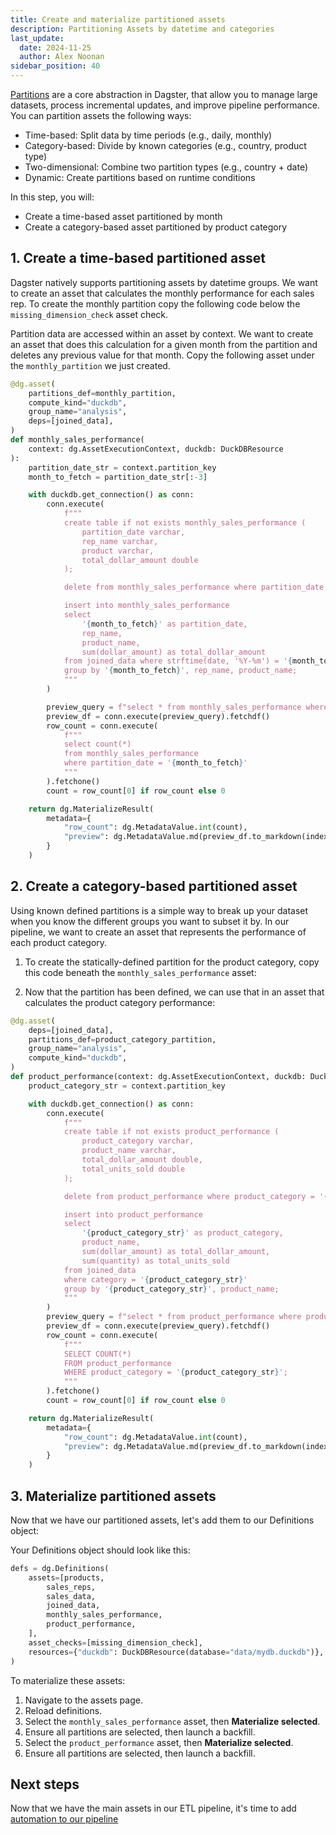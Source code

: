 ```yaml
---
title: Create and materialize partitioned assets
description: Partitioning Assets by datetime and categories
last_update:
  date: 2024-11-25
  author: Alex Noonan
sidebar_position: 40
---
```


[Partitions](/guides/build/partitions-and-backfills/partitioning-assets) are a core abstraction in Dagster, that allow you to manage large datasets, process incremental updates, and improve pipeline performance. You can partition assets the following ways:

- Time-based: Split data by time periods (e.g., daily, monthly)
- Category-based: Divide by known categories (e.g., country, product type)
- Two-dimensional: Combine two partition types (e.g., country + date)
- Dynamic: Create partitions based on runtime conditions

In this step, you will:

- Create a time-based asset partitioned by month
- Create a category-based asset partitioned by product category

## 1. Create a time-based partitioned asset

Dagster natively supports partitioning assets by datetime groups. We want to create an asset that calculates the monthly performance for each sales rep. To create the monthly partition copy the following code below the `missing_dimension_check` asset check.

<CodeExample path="docs_snippets/docs_snippets/guides/tutorials/etl_tutorial/etl_tutorial/definitions.py" language="python" lineStart="152" lineEnd="153" />

Partition data are accessed within an asset by context. We want to create an asset that does this calculation for a given month from the partition
and deletes any previous value for that month. Copy the following asset under the `monthly_partition` we just created.

```python
@dg.asset(
    partitions_def=monthly_partition,
    compute_kind="duckdb",
    group_name="analysis",
    deps=[joined_data],
)
def monthly_sales_performance(
    context: dg.AssetExecutionContext, duckdb: DuckDBResource
):
    partition_date_str = context.partition_key
    month_to_fetch = partition_date_str[:-3]

    with duckdb.get_connection() as conn:
        conn.execute(
            f"""
            create table if not exists monthly_sales_performance (
                partition_date varchar,
                rep_name varchar,
                product varchar,
                total_dollar_amount double
            );

            delete from monthly_sales_performance where partition_date = '{month_to_fetch}';

            insert into monthly_sales_performance
            select
                '{month_to_fetch}' as partition_date,
                rep_name,
                product_name,
                sum(dollar_amount) as total_dollar_amount
            from joined_data where strftime(date, '%Y-%m') = '{month_to_fetch}'
            group by '{month_to_fetch}', rep_name, product_name;
            """
        )

        preview_query = f"select * from monthly_sales_performance where partition_date = '{month_to_fetch}';"
        preview_df = conn.execute(preview_query).fetchdf()
        row_count = conn.execute(
            f"""
            select count(*)
            from monthly_sales_performance
            where partition_date = '{month_to_fetch}'
            """
        ).fetchone()
        count = row_count[0] if row_count else 0

    return dg.MaterializeResult(
        metadata={
            "row_count": dg.MetadataValue.int(count),
            "preview": dg.MetadataValue.md(preview_df.to_markdown(index=False)),
        }
    )
```

## 2. Create a category-based partitioned asset

Using known defined partitions is a simple way to break up your dataset when you know the different groups you want to subset it by. In our pipeline, we want to create an asset that represents the performance of each product category.

1. To create the statically-defined partition for the product category, copy this code beneath the `monthly_sales_performance` asset:

<CodeExample path="docs_snippets/docs_snippets/guides/tutorials/etl_tutorial/etl_tutorial/definitions.py" language="python" lineStart="211" lineEnd="214" />

2. Now that the partition has been defined, we can use that in an asset that calculates the product category performance:

```python
@dg.asset(
    deps=[joined_data],
    partitions_def=product_category_partition,
    group_name="analysis",
    compute_kind="duckdb",
)
def product_performance(context: dg.AssetExecutionContext, duckdb: DuckDBResource):
    product_category_str = context.partition_key

    with duckdb.get_connection() as conn:
        conn.execute(
            f"""
            create table if not exists product_performance (
                product_category varchar,
                product_name varchar,
                total_dollar_amount double,
                total_units_sold double
            );

            delete from product_performance where product_category = '{product_category_str}';

            insert into product_performance
            select
                '{product_category_str}' as product_category,
                product_name,
                sum(dollar_amount) as total_dollar_amount,
                sum(quantity) as total_units_sold
            from joined_data
            where category = '{product_category_str}'
            group by '{product_category_str}', product_name;
            """
        )
        preview_query = f"select * from product_performance where product_category = '{product_category_str}';"
        preview_df = conn.execute(preview_query).fetchdf()
        row_count = conn.execute(
            f"""
            SELECT COUNT(*)
            FROM product_performance
            WHERE product_category = '{product_category_str}';
            """
        ).fetchone()
        count = row_count[0] if row_count else 0

    return dg.MaterializeResult(
        metadata={
            "row_count": dg.MetadataValue.int(count),
            "preview": dg.MetadataValue.md(preview_df.to_markdown(index=False)),
        }
    )
```

## 3. Materialize partitioned assets

Now that we have our partitioned assets, let's add them to our Definitions object:

Your Definitions object should look like this:

```python
defs = dg.Definitions(
    assets=[products,
        sales_reps,
        sales_data,
        joined_data,
        monthly_sales_performance,
        product_performance,
    ],
    asset_checks=[missing_dimension_check],
    resources={"duckdb": DuckDBResource(database="data/mydb.duckdb")},
)
```

To materialize these assets:

1. Navigate to the assets page.
2. Reload definitions.
3. Select the `monthly_sales_performance` asset, then **Materialize selected**.
4. Ensure all partitions are selected, then launch a backfill.
5. Select the `product_performance` asset, then **Materialize selected**.
6. Ensure all partitions are selected, then launch a backfill.

## Next steps

Now that we have the main assets in our ETL pipeline, it's time to add [automation to our pipeline](/etl-pipeline-tutorial/automate-your-pipeline)
